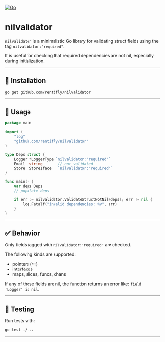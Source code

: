[![Go](https://github.com/rentifly/nilvalidator/actions/workflows/go.yml/badge.svg)](https://github.com/rentifly/nilvalidator/actions/workflows/go.yml)
# nilvalidator

`nilvalidator` is a minimalistic Go library for validating struct fields using the tag `nilvalidator:"required"`.

It is useful for checking that required dependencies are not nil, especially during initialization.

---

## 🔧 Installation

```bash
go get github.com/rentifly/nilvalidator
```

---

## 🚀 Usage

```go
package main

import (
	"log"
	"github.com/rentifly/nilvalidator"
)

type Deps struct {
	Logger *LoggerType `nilvalidator:"required"`
	Email  string       // not validated
	Store  StoreIface   `nilvalidator:"required"`
}

func main() {
	var deps Deps
	// populate deps

	if err := nilvalidator.ValidateStructNotNil(deps); err != nil {
		log.Fatalf("invalid dependencies: %v", err)
	}
}
```

---

## ✅ Behavior

Only fields tagged with `nilvalidator:"required"` are checked.

The following kinds are supported:

- pointers (`*T`)
- interfaces
- maps, slices, funcs, chans

If any of these fields are nil, the function returns an error like:
`field 'Logger' is nil`.

---

## 🧪 Testing

Run tests with:

```bash
go test ./...
```

---
